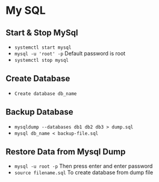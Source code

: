 # My SQL #
## Start & Stop MySql ##
  * ``` systemctl start mysql ```
  * ``` mysql -u 'root' -p ``` Default password is root
  * ``` systemctl stop mysql ```

## Create Database
  * ``` Create database db_name ```

## Backup Database              
  * ``` mysqldump --databases db1 db2 db3 > dump.sql ```
  * ``` mysql db_name < backup-file.sql ```

## Restore Data from Mysql Dump
  * ``` mysql -u root -p ``` Then press enter and enter password
  * ``` source filename.sql ``` To create database from dump file
